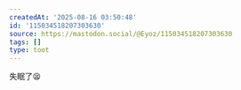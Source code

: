 ```yaml
---
createdAt: '2025-08-16 03:50:48'
id: '115034518207303630'
source: https://mastodon.social/@Eyoz/115034518207303630
tags: []
type: toot
---
```


失眠了😫